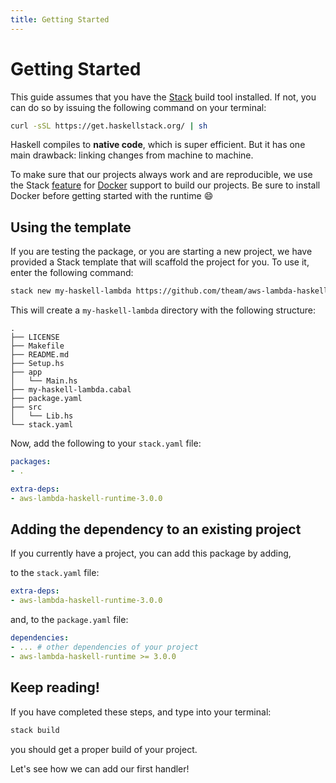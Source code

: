 ```yaml
---
title: Getting Started
---
```


# Getting Started

This guide assumes that you have the [Stack](https://www.haskellstack.org/) build tool installed.
If not, you can do so by issuing the following command on your terminal:

```bash
curl -sSL https://get.haskellstack.org/ | sh
```

Haskell compiles to **native code**, which is super efficient. But it has one main drawback: linking changes from machine to machine.

To make sure that our projects always work and are reproducible, we use the Stack [feature](https://docs.haskellstack.org/en/stable/docker_integration/)
for [Docker](https://www.docker.com/) support to build our projects. Be sure to install Docker before getting started with the runtime 😄

## Using the template

If you are testing the package, or you are starting a new project, we have provided a Stack template that will scaffold the project for you.
To use it, enter the following command:

```bash
stack new my-haskell-lambda https://github.com/theam/aws-lambda-haskell-runtime/raw/master/stack-template.hsfiles --resolver=lts-15.16 --omit-packages
```

This will create a `my-haskell-lambda` directory with the following structure:

```text
.
├── LICENSE
├── Makefile
├── README.md
├── Setup.hs
├── app
│   └── Main.hs
├── my-haskell-lambda.cabal
├── package.yaml
├── src
│   └── Lib.hs
└── stack.yaml
```

Now, add the following to your `stack.yaml` file:

```yaml
packages:
- .

extra-deps:
- aws-lambda-haskell-runtime-3.0.0
```

## Adding the dependency to an existing project

If you currently have a project, you can add this package by adding,

to the `stack.yaml` file:

```yaml
extra-deps:
- aws-lambda-haskell-runtime-3.0.0
```

and, to the `package.yaml` file:

```yaml
dependencies:
- ... # other dependencies of your project
- aws-lambda-haskell-runtime >= 3.0.0
```

## Keep reading!

If you have completed these steps, and type into your terminal:

```bash
stack build
```

you should get a proper build of your project.

Let's see how we can add our first handler!
